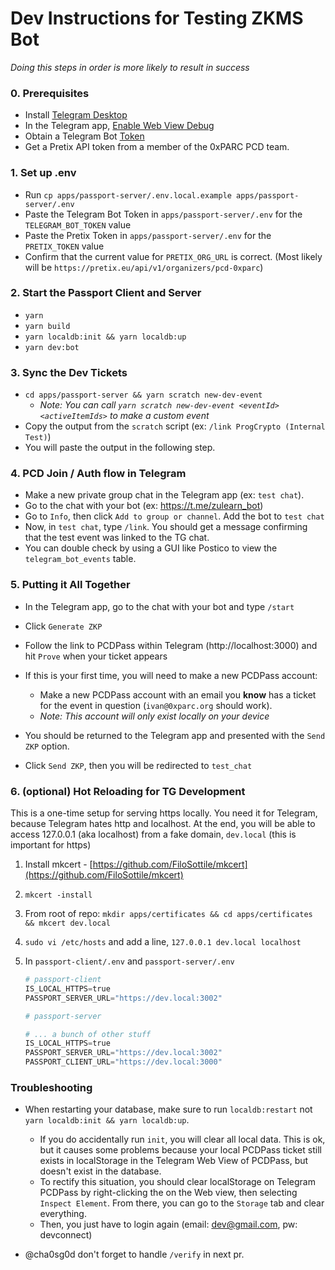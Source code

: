 # Dev Instructions for Testing ZKMS Bot

_Doing this steps in order is more likely to result in success_

### 0. Prerequisites

- Install [Telegram Desktop](https://desktop.telegram.org/)
- In the Telegram app, [Enable Web View Debug](https://core.telegram.org/bots/webapps#debug-mode-for-mini-apps)
- Obtain a Telegram Bot [Token](https://core.telegram.org/bots/tutorial#obtain-your-bot-token)
- Get a Pretix API token from a member of the 0xPARC PCD team.

### 1. Set up .env

- Run `cp apps/passport-server/.env.local.example apps/passport-server/.env`
- Paste the Telegram Bot Token in `apps/passport-server/.env` for the `TELEGRAM_BOT_TOKEN` value
- Paste the Pretix Token in `apps/passport-server/.env` for the `PRETIX_TOKEN` value
- Confirm that the current value for `PRETIX_ORG_URL` is correct. (Most likely will be `https://pretix.eu/api/v1/organizers/pcd-0xparc`)

### 2. Start the Passport Client and Server

- `yarn`
- `yarn build`
- `yarn localdb:init && yarn localdb:up`
- `yarn dev:bot`

### 3. Sync the Dev Tickets

- `cd apps/passport-server && yarn scratch new-dev-event`
  - _Note: You can call `yarn scratch new-dev-event <eventId> <activeItemIds>` to make a custom event_
- Copy the output from the `scratch` script (ex: `/link ProgCrypto (Internal Test)`)
- You will paste the output in the following step.

### 4. PCD Join / Auth flow in Telegram

- Make a new private group chat in the Telegram app (ex: `test chat`).
- Go to the chat with your bot (ex: https://t.me/zulearn_bot)
- Go to `Info`, then click `Add to group or channel`. Add the bot to `test chat`
- Now, in `test chat`, type `/link`. You should get a message confirming that the test event was linked to the TG chat.
- You can double check by using a GUI like Postico to view the `telegram_bot_events` table.

### 5. Putting it All Together

- In the Telegram app, go to the chat with your bot and type `/start`
- Click `Generate ZKP`
- Follow the link to PCDPass within Telegram (http://localhost:3000) and hit `Prove` when your ticket appears
- If this is your first time, you will need to make a new PCDPass account:

  - Make a new PCDPass account with an email you **know** has a ticket for the event in question (`ivan@0xparc.org` should work).
  - _Note: This account will only exist locally on your device_

- You should be returned to the Telegram app and presented with the `Send ZKP` option.
- Click `Send ZKP`, then you will be redirected to `test_chat`

### 6. (optional) Hot Reloading for TG Development

This is a one-time setup for serving https locally. You need it for Telegram, because Telegram hates http and localhost. At the end, you will be able to access 127.0.0.1 (aka localhost) from a fake domain, `dev.local` (this is important for https)

1. Install mkcert - [https://github.com/FiloSottile/mkcert](https://github.com/FiloSottile/mkcert)
2. `mkcert -install`
3. From root of repo: `mkdir apps/certificates && cd apps/certificates && mkcert dev.local`
4. `sudo vi /etc/hosts` and add a line, `127.0.0.1 dev.local localhost`
5. In `passport-client/.env` and `passport-server/.env`

   ```python
   # passport-client
   IS_LOCAL_HTTPS=true
   PASSPORT_SERVER_URL="https://dev.local:3002"

   ```

   ```python
   # passport-server

   # ... a bunch of other stuff
   IS_LOCAL_HTTPS=true
   PASSPORT_SERVER_URL="https://dev.local:3002"
   PASSPORT_CLIENT_URL="https://dev.local:3000"
   ```

### Troubleshooting

- When restarting your database, make sure to run `localdb:restart` not `yarn localdb:init && yarn localdb:up`.

  - If you do accidentally run `init`, you will clear all local data. This is ok, but it causes some problems because your local PCDPass ticket still exists in localStorage in the Telegram Web View of PCDPass, but doesn't exist in the database.
  - To rectify this situation, you should clear localStorage on Telegram PCDPass by right-clicking the on the Web view, then selecting `Inspect Element`. From there, you can go to the `Storage` tab and clear everything.
  - Then, you just have to login again (email: dev@gmail.com, pw: devconnect)

- @cha0sg0d don't forget to handle `/verify` in next pr.
